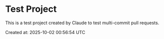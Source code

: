 # Test Project

This is a test project created by Claude to test multi-commit pull requests.

Created at: 2025-10-02 00:56:54 UTC
